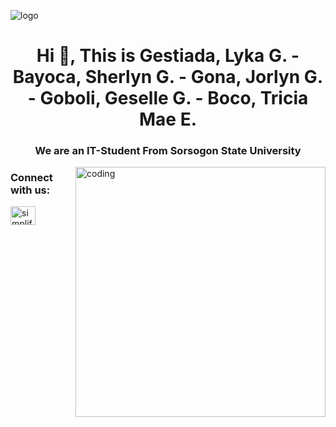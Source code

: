 ![logo](https://github.com/gestiadalyka/gestiada-bayoca-gona-goboli-boco/blob/main/header%20Banner.png)
<h1 align="center">Hi 👋, This is Gestiada, Lyka G. - Bayoca, Sherlyn G. - Gona, Jorlyn G. - Goboli, Geselle G. - Boco, Tricia Mae E.</h1>
<h3 align="center">We are an IT-Student From Sorsogon State University</h3>

<img align="right" alt="coding" width="400" src="https://github.com/gestiadalyka/gestiada-bayoca-gona-goboli-boco/blob/main/Logo.png">

<h3 align="left">Connect with us:</h3>
<p align="left">
<a href="https://instagram.com/simplified_learner" target="blank"><img align="center" src="https://instagram.com/ur_lyk?igshid=OGQ5ZDc2ODk2ZA==" alt="simplified_learner" height="30" width="40" /></a>
<a href="https://facebook.com/c/simplified learner" target="blank"><img align="center" src="" /></a>
</p>
